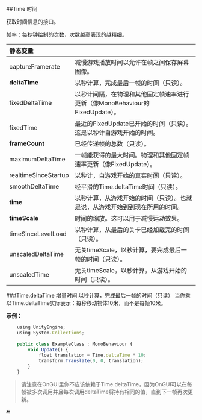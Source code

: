 ##Time 时间

获取时间信息的接口。

帧率：每秒钟绘制的次数，次数越高表现的越精细。


|静态变量||
|:--|:--|
|captureFramerate|减慢游戏播放时间以允许在帧之间保存屏幕图像。|
|**deltaTime**|以秒计算，完成最后一帧的时间（只读）。|
|fixedDeltaTime|以秒计间隔，在物理和其他固定帧速率进行更新（像MonoBehaviour的FixedUpdate）。|
|fixedTime|最近的FixedUpdate已开始的时间（只读）。这是以秒计自游戏开始的时间。|
|**frameCount**|已经传递帧的总数（只读）。|
|maximumDeltaTime|一帧能获得的最大时间。物理和其他固定帧速率更新（像FixedUpdate）。|
|realtimeSinceStartup|以秒计，自游戏开始的真实时间（只读）。|
|smoothDeltaTime|经平滑的Time.deltaTime时间（只读）。|
|**time**|以秒计算，从游戏开始的时间（只读）。也就是说，从游戏开始到到现在所用的时间。|
|**timeScale**|时间的缩放。这可以用于减慢运动效果。|
|timeSinceLevelLoad|以秒计算，从最后的关卡已经加载完的时间（只读）。|
|unscaledDeltaTime|无关timeScale，以秒计算，要完成最后一帧的时间（只读）。|
|unscaledTime|无关timeScale，以秒计算，从游戏开始的时间（只读）。|

###Time.deltaTime 增量时间
以秒计算，完成最后一帧的时间（只读）
当你乘以Time.deltaTime实际表示：每秒移动物体10米，而不是每帧10米。

**示例：**
```javascript
    using UnityEngine;
    using System.Collections;
 
    public class ExampleClass : MonoBehaviour {
        void Update() {
            float translation = Time.deltaTime * 10;
            transform.Translate(0, 0, translation);
        }
    }
```
>请注意在OnGUI里你不应该依赖于Time.deltaTime，因为OnGUI可以在每帧被多次调用并且每次调用deltaTime将持有相同的值，直到下一帧再次更新。

🔚

